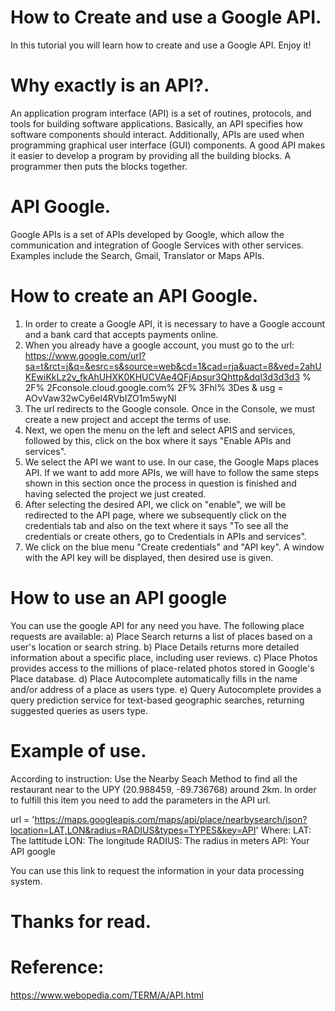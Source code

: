 # How to Create and use a Google API.
In this tutorial you will learn how to create and use a Google API. Enjoy it!

# Why exactly is an API?.
An application program interface (API) is a set of routines, protocols, and tools for building software applications. Basically, an API specifies how software components should interact. Additionally, APIs are used when programming graphical user interface (GUI) components. A good API makes it easier to develop a program by providing all the building blocks. A programmer then puts the blocks together.

# API Google.
Google APIs is a set of APIs developed by Google, which allow the communication and integration of Google Services with other services. Examples include the Search, Gmail, Translator or Maps APIs.

# How to create an API Google.

1. In order to create a Google API, it is necessary to have a Google account and a bank card that accepts payments online.
2. When you already have a google account, you must go to the url: https://www.google.com/url?sa=t&rct=j&q=&esrc=s&source=web&cd=1&cad=rja&uact=8&ved=2ahUKEwiKkLz2v_fkAhUHXK0KHUCVAe4QFjApsur3Qhttp&dql3d3d3d3 % 2F% 2Fconsole.cloud.google.com% 2F% 3Fhl% 3Des & usg = AOvVaw32wCy6el4RVbIZO1m5wyNI
3. The url redirects to the Google console. Once in the Console, we must create a new project and accept the terms of use.
4. Next, we open the menu on the left and select APIS and services, followed by this, click on the box where it says "Enable APIs and services".
5. We select the API we want to use. In our case, the Google Maps places API. If we want to add more APIs, we will have to follow the same steps shown in this section once the process in question is finished and having selected the project we just created.
6. After selecting the desired API, we click on "enable", we will be redirected to the API page, where we subsequently click on the credentials tab and also on the text where it says "To see all the credentials or create others, go to Credentials in APIs and services".
7. We click on the blue menu "Create credentials" and "API key". A window with the API key will be displayed, then desired use is given.

# How to use an API google

You can use the google API for any need you have.
The following place requests are available:
  a) Place Search returns a list of places based on a user's location or search string.
  b) Place Details returns more detailed information about a specific place, including user reviews.
  c) Place Photos provides access to the millions of place-related photos stored in Google's Place database.
  d) Place Autocomplete automatically fills in the name and/or address of a place as users type.
  e) Query Autocomplete provides a query prediction service for text-based geographic searches, returning suggested queries as       users type.

# Example of use.

According to instruction: Use the Nearby Seach Method to find all the restaurant near to the UPY (20.988459, -89.736768) around 2km. In order to fulfill this item you need to add the parameters in the API url.

url = 'https://maps.googleapis.com/maps/api/place/nearbysearch/json?location=LAT,LON&radius=RADIUS&types=TYPES&key=API'
Where:
  LAT: The lattitude
  LON: The longitude
  RADIUS: The radius in meters
  API: Your API google
  
You can use this link to request the information in your data processing system.

# Thanks for read.
# Reference:
https://www.webopedia.com/TERM/A/API.html
